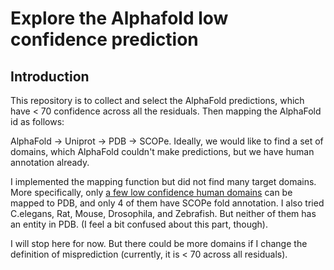 # Explore the Alphafold low confidence prediction

## Introduction

This repository is to collect and select the AlphaFold predictions, which have < 70 confidence across all the residuals. Then mapping the AlphaFold id as follows:

AlphaFold -> Uniprot -> PDB -> SCOPe. Ideally, we would like to find a set of domains,  which AlphaFold couldn't make predictions, but we have human annotation already.

I implemented the mapping function but did not find many target domains. More specifically, only [a few low confidence human domains](https://docs.google.com/presentation/d/1ZNDjIBrRfZolcPODRHFBYb38hdytWTVMn6Sca1CfCAU/edit?usp=sharing) can be mapped to PDB, and only 4 of them have SCOPe fold annotation. I also tried C.elegans, Rat, Mouse, Drosophila, and Zebrafish. But neither of them has an entity in PDB. (I feel a bit confused about this part, though).

I will stop here for now. But there could be more domains if I change the definition of misprediction (currently, it is < 70 across all residuals).